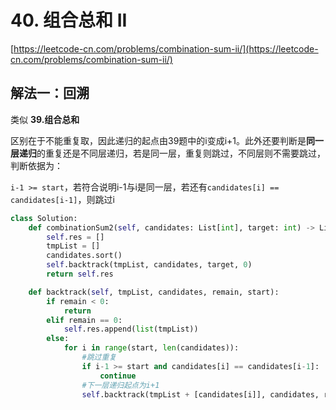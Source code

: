 # 40. 组合总和 II

[https://leetcode-cn.com/problems/combination-sum-ii/](https://leetcode-cn.com/problems/combination-sum-ii/)

## 解法一：回溯

类似 **39.组合总和**

区别在于不能重复取，因此递归的起点由39题中的i变成i+1。此外还要判断是**同一层递归**的重复还是不同层递归，若是同一层，重复则跳过，不同层则不需要跳过，判断依据为：

`i-1 >= start`，若符合说明i-1与i是同一层，若还有`candidates[i] == candidates[i-1]`，则跳过i

```python
class Solution:
    def combinationSum2(self, candidates: List[int], target: int) -> List[List[int]]:
        self.res = []
        tmpList = []
        candidates.sort()
        self.backtrack(tmpList, candidates, target, 0)
        return self.res

    def backtrack(self, tmpList, candidates, remain, start):
        if remain < 0:
            return
        elif remain == 0:
            self.res.append(list(tmpList))
        else:
            for i in range(start, len(candidates)):
                #跳过重复
                if i-1 >= start and candidates[i] == candidates[i-1]:
                    continue
                #下一层递归起点为i+1
                self.backtrack(tmpList + [candidates[i]], candidates, remain - candidates[i], i+1) 
```

